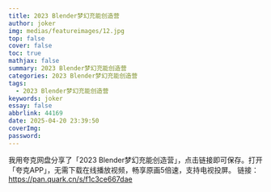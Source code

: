 ```yaml
---
title: 2023 Blender梦幻充能创造营
author: joker
img: medias/featureimages/12.jpg
top: false
cover: false
toc: true
mathjax: false
summary: 2023 Blender梦幻充能创造营
categories: 2023 Blender梦幻充能创造营
tags:
  - 2023 Blender梦幻充能创造营
keywords: joker
essay: false
abbrlink: 44169
date: 2025-04-20 23:39:50
coverImg:
password:
---
```


我用夸克网盘分享了「2023 Blender梦幻充能创造营」，点击链接即可保存。打开「夸克APP」，无需下载在线播放视频，畅享原画5倍速，支持电视投屏。
链接：https://pan.quark.cn/s/f1c3ce667dae
